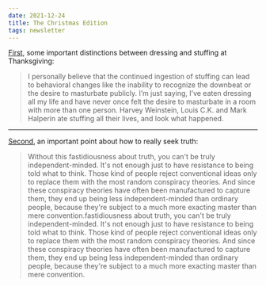 ```yaml
---
date: 2021-12-24
title: The Christmas Edition
tags: newsletter
---
```



[First](https://www.theroot.com/the-caucasians-guide-to-thanksgiving-part-2-the-menu-1820676919), some important distinctions between dressing and stuffing at Thanksgiving:

> I  personally believe that the continued ingestion of stuffing can lead to  behavioral changes like the inability to recognize the downbeat or the  desire to masturbate publicly. I’m just saying, I’ve eaten dressing all my life and have never once felt the desire to masturbate in a room with  more than one person. Harvey Weinstein, Louis C.K. and Mark Halperin  ate stuffing all their lives, and look what happened.

---

[Second](http://www.paulgraham.com/think.html), an important point about how to really seek truth:

> Without  this fastidiousness about truth, you can't be truly independent-minded.  It's not enough just to have resistance to being told what to think.  Those kind of people reject conventional ideas only to replace them with  the most random conspiracy theories. And since these conspiracy  theories have often been manufactured to capture them, they end up being  less independent-minded than ordinary people, because they're subject  to a much more exacting master than mere convention.fastidiousness about truth, you can't be truly independent-minded.  It's not enough just to have resistance to being told what to think.  Those kind of people reject conventional ideas only to replace them with  the most random conspiracy theories. And since these conspiracy  theories have often been manufactured to capture them, they end up being  less independent-minded than ordinary people, because they're subject  to a much more exacting master than mere convention.